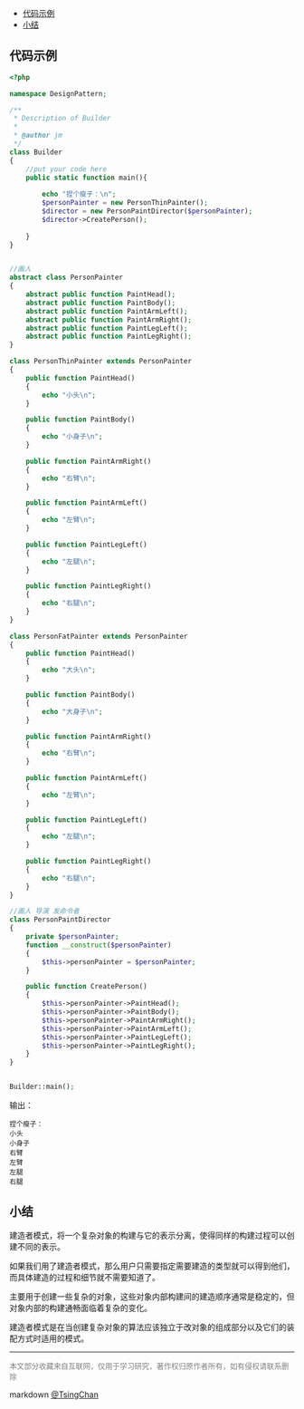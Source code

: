 
<!-- TOC -->

- [代码示例](#代码示例)
- [小结](#小结)

<!-- /TOC -->

## 代码示例

```php
<?php 

namespace DesignPattern;

/**
 * Description of Builder
 *
 * @author jm
 */
class Builder
{
    //put your code here
    public static function main(){
        
        echo "捏个瘦子：\n";
        $personPainter = new PersonThinPainter();
        $director = new PersonPaintDirector($personPainter);
        $director->CreatePerson();
        
    }
}


//画人
abstract class PersonPainter
{
    abstract public function PaintHead();
    abstract public function PaintBody();
    abstract public function PaintArmLeft();
    abstract public function PaintArmRight();
    abstract public function PaintLegLeft();
    abstract public function PaintLegRight();
}

class PersonThinPainter extends PersonPainter
{
    public function PaintHead()
    {
        echo "小头\n";
    }

    public function PaintBody()
    {
        echo "小身子\n";
    }

    public function PaintArmRight()
    {
        echo "右臂\n";
    }

    public function PaintArmLeft()
    {
        echo "左臂\n";
    }

    public function PaintLegLeft()
    {
        echo "左腿\n";
    }

    public function PaintLegRight()
    {
        echo "右腿\n";
    }
}

class PersonFatPainter extends PersonPainter
{
    public function PaintHead()
    {
        echo "大头\n";
    }

    public function PaintBody()
    {
        echo "大身子\n";
    }

    public function PaintArmRight()
    {
        echo "右臂\n";
    }

    public function PaintArmLeft()
    {
        echo "左臂\n";
    }

    public function PaintLegLeft()
    {
        echo "左腿\n";
    }

    public function PaintLegRight()
    {
        echo "右腿\n";
    }
}

//画人 导演 发命令者
class PersonPaintDirector
{
    private $personPainter;
    function __construct($personPainter)
    {
        $this->personPainter = $personPainter;
    }

    public function CreatePerson()
    {
        $this->personPainter->PaintHead();
        $this->personPainter->PaintBody();
        $this->personPainter->PaintArmRight();
        $this->personPainter->PaintArmLeft();
        $this->personPainter->PaintLegLeft();
        $this->personPainter->PaintLegRight();
    }
}


Builder::main();
```
输出：
```
捏个瘦子：
小头
小身子
右臂
左臂
左腿
右腿

```

## 小结

建造者模式，将一个复杂对象的构建与它的表示分离，使得同样的构建过程可以创建不同的表示。

如果我们用了建造者模式，那么用户只需要指定需要建造的类型就可以得到他们，而具体建造的过程和细节就不需要知道了。

主要用于创建一些复杂的对象，这些对象内部构建间的建造顺序通常是稳定的，但对象内部的构建通畅面临着复杂的变化。

建造者模式是在当创建复杂对象的算法应该独立于改对象的组成部分以及它们的装配方式时适用的模式。

----
<font size=2 color='grey'>本文部分收藏来自互联网，仅用于学习研究，著作权归原作者所有，如有侵权请联系删除</font>

markdown [@TsingChan](http://www.9ong.com/) 